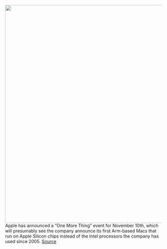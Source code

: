 <img src='https://cdn.vox-cdn.com/thumbor/pIDAODmaYLZIzsRq0p8JJiOlRvg=/0x0:1406x1236/1200x800/filters:focal(591x506:815x730)/cdn.vox-cdn.com/uploads/chorus_image/image/67726647/Untitled.0.png' width='700px' /><br/>
Apple has announced a “One More Thing” event for November 10th, which will presumably see the company announce its first Arm-based Macs that run on Apple Silicon chips instead of the Intel processors the company has used since 2005.
<a href='https://www.theverge.com/2020/11/2/21546136/apple-event-date-time-november-10th-one-more-thing-arm-mac-silicon'> Source <a/>